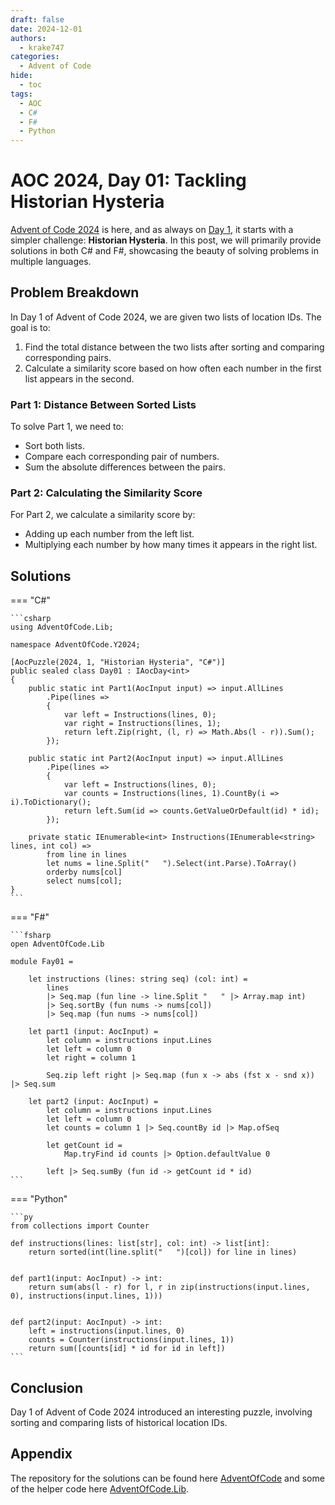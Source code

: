```yaml
---
draft: false 
date: 2024-12-01
authors:
  - krake747
categories:
  - Advent of Code
hide:
  - toc
tags:
  - AOC
  - C#
  - F#
  - Python
---
```


# AOC 2024, Day 01: Tackling Historian Hysteria

[Advent of Code 2024](https://adventofcode.com/2024) is here, and as always on [Day 1](https://adventofcode.com/2024/day/1), it starts with a simpler challenge: **Historian Hysteria**. In this post, we will primarily provide solutions in both C# and F#, showcasing the beauty of solving problems in multiple languages.

<!-- more -->

## Problem Breakdown

In Day 1 of Advent of Code 2024, we are given two lists of location IDs. The goal is to:

1. Find the total distance between the two lists after sorting and comparing corresponding pairs.
2. Calculate a similarity score based on how often each number in the first list appears in the second.

### **Part 1**: Distance Between Sorted Lists

To solve Part 1, we need to:

- Sort both lists.
- Compare each corresponding pair of numbers.
- Sum the absolute differences between the pairs.

### **Part 2**: Calculating the Similarity Score

For Part 2, we calculate a similarity score by:

- Adding up each number from the left list.
- Multiplying each number by how many times it appears in the right list.

## Solutions

=== "C#"

    ```csharp
    using AdventOfCode.Lib;

    namespace AdventOfCode.Y2024;

    [AocPuzzle(2024, 1, "Historian Hysteria", "C#")]
    public sealed class Day01 : IAocDay<int>
    {
        public static int Part1(AocInput input) => input.AllLines
            .Pipe(lines =>
            {
                var left = Instructions(lines, 0);
                var right = Instructions(lines, 1);
                return left.Zip(right, (l, r) => Math.Abs(l - r)).Sum();
            });

        public static int Part2(AocInput input) => input.AllLines
            .Pipe(lines =>
            {
                var left = Instructions(lines, 0);
                var counts = Instructions(lines, 1).CountBy(i => i).ToDictionary();
                return left.Sum(id => counts.GetValueOrDefault(id) * id);
            });
        
        private static IEnumerable<int> Instructions(IEnumerable<string> lines, int col) =>
            from line in lines
            let nums = line.Split("   ").Select(int.Parse).ToArray()
            orderby nums[col]
            select nums[col];
    }
    ```

=== "F#"

    ```fsharp
    open AdventOfCode.Lib

    module Fay01 =

        let instructions (lines: string seq) (col: int) =
            lines
            |> Seq.map (fun line -> line.Split "   " |> Array.map int)
            |> Seq.sortBy (fun nums -> nums[col])
            |> Seq.map (fun nums -> nums[col])

        let part1 (input: AocInput) =
            let column = instructions input.Lines
            let left = column 0
            let right = column 1

            Seq.zip left right |> Seq.map (fun x -> abs (fst x - snd x)) |> Seq.sum

        let part2 (input: AocInput) =
            let column = instructions input.Lines
            let left = column 0
            let counts = column 1 |> Seq.countBy id |> Map.ofSeq

            let getCount id =
                Map.tryFind id counts |> Option.defaultValue 0

            left |> Seq.sumBy (fun id -> getCount id * id)
    ```

=== "Python"

    ```py
    from collections import Counter

    def instructions(lines: list[str], col: int) -> list[int]:
        return sorted(int(line.split("   ")[col]) for line in lines)


    def part1(input: AocInput) -> int:
        return sum(abs(l - r) for l, r in zip(instructions(input.lines, 0), instructions(input.lines, 1)))


    def part2(input: AocInput) -> int:
        left = instructions(input.lines, 0)
        counts = Counter(instructions(input.lines, 1))
        return sum([counts[id] * id for id in left])
    ```

## Conclusion 

Day 1 of Advent of Code 2024 introduced an interesting puzzle, involving sorting and comparing lists of historical location IDs.

## Appendix

The repository for the solutions can be found here [AdventOfCode](https://github.com/krake747/csharp-advent-of-code/) 
and some of the helper code here [AdventOfCode.Lib](https://krake747.github.io/krake-blog/snippets/aoc/library/).